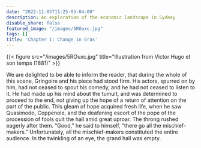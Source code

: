 ```yaml
---
date: "2022-11-05T11:25:05-04:00"
description: An exploration of the economic landscape in Sydney
disable_share: false
featured_image: "/images/5ROuxc.jpg"
tags: []
title: 'Chapter I: Change in Eras'
---
```

{{< figure src="/images/5ROuxc.jpg" title="Illustration from Victor Hugo et son temps (1881)" >}}

We are delighted to be able to inform the reader, that during the whole of this scene, Gringoire and his piece had stood firm. His actors, spurred on by him, had not ceased to spout his comedy, and he had not ceased to listen to it. He had made up his mind about the tumult, and was determined to proceed to the end, not giving up the hope of a return of attention on the part of the public. This gleam of hope acquired fresh life, when he saw Quasimodo, Coppenole, and the deafening escort of the pope of the procession of fools quit the hall amid great uproar. The throng rushed eagerly after them. “Good,” he said to himself, “there go all the mischief-makers.” Unfortunately, all the mischief-makers constituted the entire audience. In the twinkling of an eye, the grand hall was empty.
